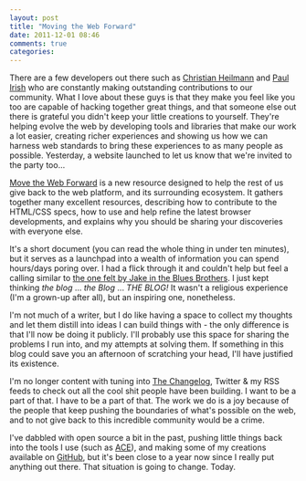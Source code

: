```yaml
---
layout: post
title: "Moving the Web Forward"
date: 2011-12-01 08:46
comments: true
categories: 
---
```


There are a few developers out there such as [Christian Heilmann](http://christianheilmann.com) and [Paul Irish](http://paulirish.com) who are constantly making outstanding contributions to our community. What I love about these guys is that they make you feel like you too are capable of hacking together great things, and that someone else out there is grateful you didn't keep your little creations to yourself. They're helping evolve the web by developing tools and libraries that make our work a lot easier, creating richer experiences and showing us how we can harness web standards to bring these experiences to as many people as possible. Yesterday, a website launched to let us know that we're invited to the party too...

<!-- more -->

[Move the Web Forward](http://movethewebforward.org/) is a new resource designed to help the rest of us give back to the web platform, and its surrounding ecosystem. It gathers together many excellent resources, describing how to contribute to the HTML/CSS specs, how to use and help refine the latest browser developments, and explains why you should be sharing your discoveries with everyone else.

It's a short document (you can read the whole thing in under ten minutes), but it serves as a launchpad into a wealth of information you can spend hours/days poring over. I had a flick through it and couldn't help but feel a calling similar to [the one felt by Jake in the Blues Brothers](http://www.youtube.com/watch?feature=player_detailpage&v=P1KZKZs-2YM#t=111s). I just kept thinking _the blog_ ... _the Blog_ ... *_THE BLOG!_* It wasn't a religious experience (I'm a grown-up after all), but an inspiring one, nonetheless.

I'm not much of a writer, but I do like having a space to collect my thoughts and let them distill into ideas I can build things with - the only difference is that I'll now be doing it publicly. I'll probably use this space for sharing the problems I run into, and my attempts at solving them. If something in this blog could save you an afternoon of scratching your head, I'll have justified its existence.

I'm no longer content with tuning into [The Changelog](http://thechangelog.com/), Twitter & my RSS feeds to check out all the cool shit people have been building. I want to be a part of that. I have to be a part of that. The work we do is a joy because of the people that keep pushing the boundaries of what's possible on the web, and to not give back to this incredible community would be a crime.

I've dabbled with open source a bit in the past, pushing little things back into the tools I use (such as [ACE](https://github.com/ajaxorg/ace)), and making some of my creations available on [GitHub](https://github.com/colingourlay), but it's been close to a year now since I really put anything out there. That situation is going to change. Today.
